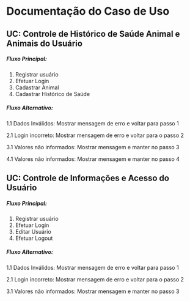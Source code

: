 # Documentação do Caso de Uso



## UC: Controle de Histórico de Saúde Animal e Animais do Usuário

##### Fluxo Principal:

1. Registrar usuário
2. Efetuar Login
3. Cadastrar Animal
4. Cadastrar Histórico de Saúde

##### Fluxo Alternativo:

1.1 Dados Inválidos: Mostrar mensagem de erro e voltar para passo 1

2.1 Login incorreto: Mostrar mensagem de erro e voltar para o passo 2

3.1 Valores não informados: Mostrar mensagem e manter no passo 3

4.1 Valores não informados: Mostrar mensagem e manter no passo 4



## UC: Controle de Informações e Acesso do Usuário

##### Fluxo Principal:

1. Registrar usuário
2. Efetuar Login
3. Editar Usuário
4. Efetuar Logout

##### Fluxo Alternativo:

1.1 Dados Inválidos: Mostrar mensagem de erro e voltar para passo 1

2.1 Login incorreto: Mostrar mensagem de erro e voltar para o passo 2

3.1 Valores não informados: Mostrar mensagem e manter no passo 3